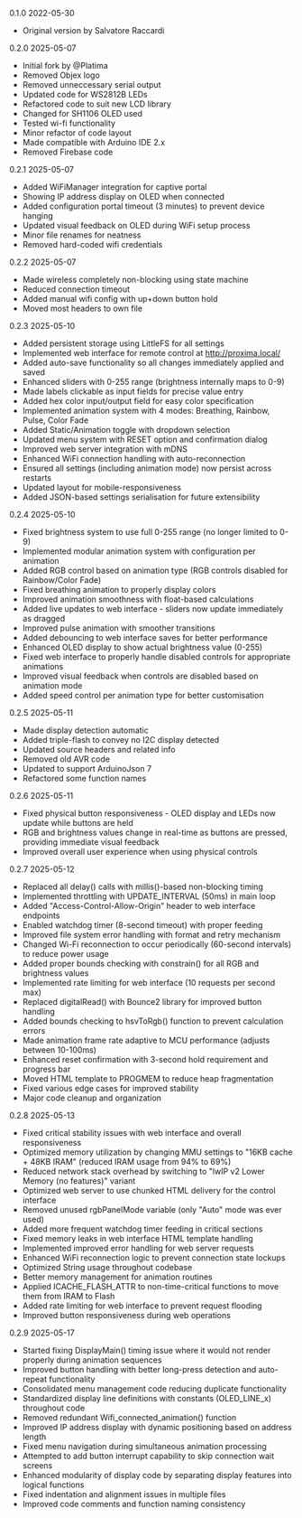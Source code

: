 0.1.0 2022-05-30
- Original version by Salvatore Raccardi

0.2.0 2025-05-07
- Initial fork by @Platima
- Removed Objex logo
- Removed unneccessary serial output
- Updated code for WS2812B LEDs
- Refactored code to suit new LCD library
- Changed for SH1106 OLED used
- Tested wi-fi functionality
- Minor refactor of code layout
- Made compatible with Arduino IDE 2.x
- Removed Firebase code

0.2.1 2025-05-07
- Added WiFiManager integration for captive portal
- Showing IP address display on OLED when connected
- Added configuration portal timeout (3 minutes) to prevent device hanging
- Updated visual feedback on OLED during WiFi setup process
- Minor file renames for neatness
- Removed hard-coded wifi credentials

0.2.2 2025-05-07
- Made wireless completely non-blocking using state machine
- Reduced connection timeout
- Added manual wifi config with up+down button hold
- Moved most headers to own file

0.2.3 2025-05-10
- Added persistent storage using LittleFS for all settings
- Implemented web interface for remote control at http://proxima.local/
- Added auto-save functionality so all changes immediately applied and saved
- Enhanced sliders with 0-255 range (brightness internally maps to 0-9)
- Made labels clickable as input fields for precise value entry
- Added hex color input/output field for easy color specification
- Implemented animation system with 4 modes: Breathing, Rainbow, Pulse, Color Fade
- Added Static/Animation toggle with dropdown selection
- Updated menu system with RESET option and confirmation dialog
- Improved web server integration with mDNS
- Enhanced WiFi connection handling with auto-reconnection
- Ensured all settings (including animation mode) now persist across restarts
- Updated layout for mobile-responsiveness
- Added JSON-based settings serialisation for future extensibility

0.2.4 2025-05-10
- Fixed brightness system to use full 0-255 range (no longer limited to 0-9)
- Implemented modular animation system with configuration per animation
- Added RGB control based on animation type (RGB controls disabled for Rainbow/Color Fade)
- Fixed breathing animation to properly display colors
- Improved animation smoothness with float-based calculations
- Added live updates to web interface - sliders now update immediately as dragged
- Improved pulse animation with smoother transitions
- Added debouncing to web interface saves for better performance
- Enhanced OLED display to show actual brightness value (0-255)
- Fixed web interface to properly handle disabled controls for appropriate animations
- Improved visual feedback when controls are disabled based on animation mode
- Added speed control per animation type for better customisation

0.2.5 2025-05-11
- Made display detection automatic
- Added triple-flash to convey no I2C display detected
- Updated source headers and related info
- Removed old AVR code
- Updated to support ArduinoJson 7
- Refactored some function names

0.2.6 2025-05-11
- Fixed physical button responsiveness - OLED display and LEDs now update while buttons are held
- RGB and brightness values change in real-time as buttons are pressed, providing immediate visual feedback
- Improved overall user experience when using physical controls

0.2.7 2025-05-12
- Replaced all delay() calls with millis()-based non-blocking timing
- Implemented throttling with UPDATE_INTERVAL (50ms) in main loop
- Added "Access-Control-Allow-Origin" header to web interface endpoints
- Enabled watchdog timer (8-second timeout) with proper feeding
- Improved file system error handling with format and retry mechanism
- Changed Wi-Fi reconnection to occur periodically (60-second intervals) to reduce power usage
- Added proper bounds checking with constrain() for all RGB and brightness values
- Implemented rate limiting for web interface (10 requests per second max)
- Replaced digitalRead() with Bounce2 library for improved button handling
- Added bounds checking to hsvToRgb() function to prevent calculation errors
- Made animation frame rate adaptive to MCU performance (adjusts between 10-100ms)
- Enhanced reset confirmation with 3-second hold requirement and progress bar
- Moved HTML template to PROGMEM to reduce heap fragmentation
- Fixed various edge cases for improved stability
- Major code cleanup and organization

0.2.8 2025-05-13
- Fixed critical stability issues with web interface and overall responsiveness
- Optimized memory utilization by changing MMU settings to "16KB cache + 48KB IRAM" (reduced IRAM usage from 94% to 69%)
- Reduced network stack overhead by switching to "lwIP v2 Lower Memory (no features)" variant
- Optimized web server to use chunked HTML delivery for the control interface
- Removed unused rgbPanelMode variable (only "Auto" mode was ever used)
- Added more frequent watchdog timer feeding in critical sections
- Fixed memory leaks in web interface HTML template handling
- Implemented improved error handling for web server requests
- Enhanced WiFi reconnection logic to prevent connection state lockups
- Optimized String usage throughout codebase
- Better memory management for animation routines
- Applied ICACHE_FLASH_ATTR to non-time-critical functions to move them from IRAM to Flash
- Added rate limiting for web interface to prevent request flooding
- Improved button responsiveness during web operations

0.2.9 2025-05-17
- Started fixing DisplayMain() timing issue where it would not render properly during animation sequences
- Improved button handling with better long-press detection and auto-repeat functionality
- Consolidated menu management code reducing duplicate functionality
- Standardized display line definitions with constants (OLED_LINE_x) throughout code
- Removed redundant Wifi_connected_animation() function
- Improved IP address display with dynamic positioning based on address length
- Fixed menu navigation during simultaneous animation processing
- Attempted to add button interrupt capability to skip connection wait screens
- Enhanced modularity of display code by separating display features into logical functions
- Fixed indentation and alignment issues in multiple files
- Improved code comments and function naming consistency